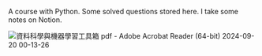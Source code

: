 A course with Python. 
Some solved questions stored here. I take some notes on Notion.

![資料科學與機器學習工具箱 pdf - Adobe Acrobat Reader (64-bit) 2024-09-20 00-13-26](https://github.com/user-attachments/assets/072b93e0-56ea-4d71-a306-73f980e3278a)
